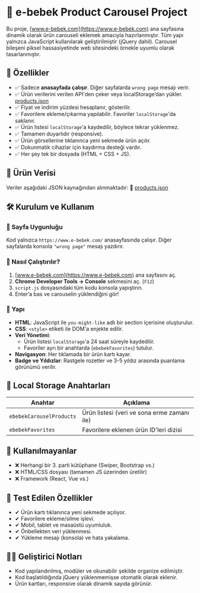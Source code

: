 # 🍼 e-bebek Product Carousel Project 

Bu proje, [www.e-bebek.com](https://www.e-bebek.com) ana sayfasına dinamik olarak ürün carouseli eklemek amacıyla hazırlanmıştır. Tüm yapı yalnızca JavaScript kullanılarak geliştirilmiştir (jQuery dahil). Carousel bileşeni piksel hassasiyetinde web sitesindeki örnekle uyumlu olarak tasarlanmıştır.

## 🎯 Özellikler

- ✅ Sadece **anasayfada çalışır**. Diğer sayfalarda `wrong page` mesajı verir.
- ✅ Ürün verilerini verilen API'den çeker veya localStorage’dan yükler.
  [products.json](https://gist.githubusercontent.com/sevindi/8bcbde9f02c1d4abe112809c974e1f49/raw/9bf93b58df623a9b16f1db721cd0a7a539296cf0/products.json)
- ✅ Fiyat ve indirim yüzdesi hesaplanır, gösterilir.
- ✅ Favorilere ekleme/çıkarma yapılabilir. Favoriler `localStorage`'da saklanır.
- ✅ Ürün listesi `localStorage`'a kaydedilir, böylece tekrar yüklenmez.
- ✅ Tamamen duyarlıdır (responsive).
- ✅ Ürün görsellerine tıklanınca yeni sekmede ürün açılır.
- ✅ Dokunmatik cihazlar için kaydırma desteği vardır.
- ✅ Her şey tek bir dosyada (HTML + CSS + JS).

## 🔗 Ürün Verisi

Veriler aşağıdaki JSON kaynağından alınmaktadır:
📌 [products.json](https://gist.githubusercontent.com/sevindi/8bcbde9f02c1d4abe112809c974e1f49/raw/9bf93b58df623a9b16f1db721cd0a7a539296cf0/products.json)

## 🛠 Kurulum ve Kullanım

### 📄 Sayfa Uygunluğu
Kod yalnızca `https://www.e-bebek.com/` anasayfasında çalışır. Diğer sayfalarda konsola `"wrong page"` mesajı yazdırır.

### 🚀 Nasıl Çalıştırılır?

1. [www.e-bebek.com](https://www.e-bebek.com) ana sayfasını aç.
2. **Chrome Developer Tools → Console** sekmesini aç. (`F12`)
3. `script.js` dosyasındaki tüm kodu konsola yapıştırın.
4. Enter’a bas ve carouselin yüklendiğini gör!

### 📂 Yapı

- **HTML**: JavaScript ile `you-might-like` adlı bir section içerisine oluşturulur.
- **CSS**: `<style>` etiketi ile DOM'a enjekte edilir.
- **Veri Yönetimi**: 
  - Ürün listesi `localStorage`'a 24 saat süreyle kaydedilir.
  - Favoriler ayrı bir anahtarda (`ebebekFavorites`) tutulur.
- **Navigasyon**: Her tıklamada bir ürün kartı kayar.
- **Badge ve Yıldızlar**: Rastgele rozetler ve 3-5 yıldız arasında puanlama görünümü verilir.

## 🔑 Local Storage Anahtarları

| Anahtar               | Açıklama                                   |
|----------------------|--------------------------------------------|
| `ebebekCarouselProducts` | Ürün listesi (veri ve sona erme zamanı ile) |
| `ebebekFavorites`        | Favorilere eklenen ürün ID'leri dizisi      |

## 🚫 Kullanılmayanlar

- ❌ Herhangi bir 3. parti kütüphane (Swiper, Bootstrap vs.)
- ❌ HTML/CSS dosyası (tamamen JS üzerinden üretilir)
- ❌ Framework (React, Vue vs.)

## 🧪 Test Edilen Özellikler

- ✔ Ürün kartı tıklanınca yeni sekmede açılıyor.
- ✔ Favorilere ekleme/silme işlevi.
- ✔ Mobil, tablet ve masaüstü uyumluluk.
- ✔ Önbellekten veri yüklenmesi.
- ✔ Yükleme mesajı (konsola) ve hata yakalama.

## 🧑‍💻 Geliştirici Notları

- Kod yapılandırılmış, modüler ve okunabilir şekilde organize edilmiştir.
- Kod başlatıldığında jQuery yüklenmemişse otomatik olarak eklenir.
- Ürün kartları, responsive olarak dinamik sayıda görünür.



